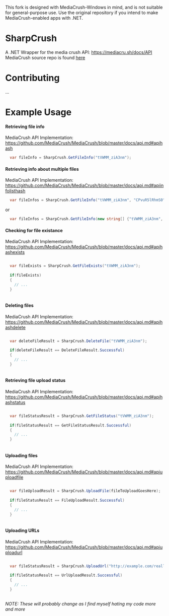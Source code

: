 This fork is designed with MediaCrush-Windows in mind, and is not suitable for
general-purpose use. Use the original repository if you intend to make
MediaCrush-enabled apps with .NET.

SharpCrush
==============

A .NET Wrapper for the media crush API: https://mediacru.sh/docs/API  
MediaCrush source repo is found [here](https://github.com/MediaCrush/MediaCrush)

# Contributing

...   



# Example Usage

#### Retrieving file info
MediaCrush API Implementation: https://github.com/MediaCrush/MediaCrush/blob/master/docs/api.md#apihash
```csharp
  var fileInfo = SharpCrush.GetFileInfo("tVWMM_ziA3nm");
```

#### Retrieving info about multiple files
MediaCrush API Implementation: https://github.com/MediaCrush/MediaCrush/blob/master/docs/api.md#apiinfolisthash
```csharp
  var fileInfos = SharpCrush.GetFileInfo("tVWMM_ziA3nm", "CPvuR5lRhmS0", "tVWMM_ziA3nm", "CPvuR5lRhmS0", ... );
```

or

```csharp
  var fileInfos = SharpCrush.GetFileInfo(new string[] {"tVWMM_ziA3nm", "CPvuR5lRhmS0", "tVWMM_ziA3nm", ...} );
```

#### Checking for file existance
MediaCrush API Implementation: https://github.com/MediaCrush/MediaCrush/blob/master/docs/api.md#apihashexists
```csharp

  var fileExists = SharpCrush.GetFileExists("tVWMM_ziA3nm");
  
  if(fileExists) 
  {
    // ...
  }
  
```

#### Deleting files
MediaCrush API Implementation: https://github.com/MediaCrush/MediaCrush/blob/master/docs/api.md#apihashdelete
```csharp

  var deleteFileResult = SharpCrush.DeleteFile("tVWMM_ziA3nm");
  
  if(deleteFileResult == DeleteFileResult.Successful)
  {
    // ...
  }
  
```

#### Retrieving file upload status
MediaCrush API Implementation: https://github.com/MediaCrush/MediaCrush/blob/master/docs/api.md#apihashstatus
```csharp

  var fileStatusResult = SharpCrush.GetFileStatus("tVWMM_ziA3nm");
  
  if(fileStatusResult == GetFileStatusResult.Successful)
  {
    // ...
  }
  
```

#### Uploading files
MediaCrush API Implementation: https://github.com/MediaCrush/MediaCrush/blob/master/docs/api.md#apiuploadfile
```csharp

  var fileUploadResult = SharpCrush.UploadFile(fileToUploadGoesHere);
  
  if(fileStatusResult == FileUploadResult.Successful)
  {
    // ...
  }
  
```

#### Uploading URLs
MediaCrush API Implementation: https://github.com/MediaCrush/MediaCrush/blob/master/docs/api.md#apiuploadurl
```csharp

  var fileStatusResult = SharpCrush.UploadUrl("http://example.com/reallyslowimages/img.gif");
  
  if(fileStatusResult == UrlUploadResult.Successful)
  {
    // ...
  }
  
```

_NOTE: These will probably change as I find myself hating my code more and more_
